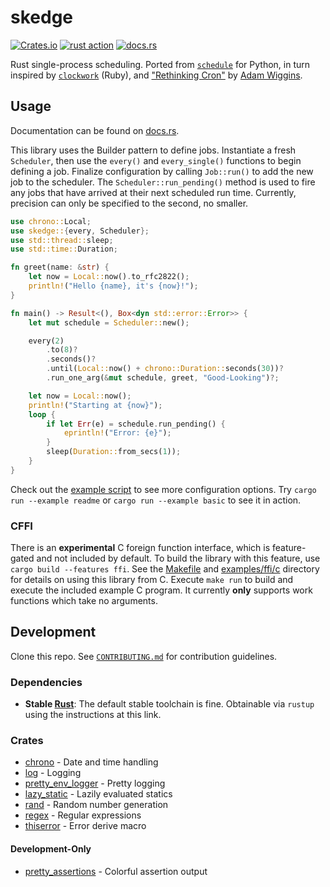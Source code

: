 # skedge

[![Crates.io](https://img.shields.io/crates/v/skedge.svg)](https://crates.io/crates/skedge)
[![rust action](https://github.com/deciduously/skedge/actions/workflows/rust.yml/badge.svg)](https://github.com/deciduously/skedge/actions/workflows/rust.yml)
[![docs.rs](https://img.shields.io/docsrs/skedge)](https://docs.rs/skedge)

Rust single-process scheduling. Ported from [`schedule`](https://github.com/dbader/schedule) for Python, in turn inspired by [`clockwork`](https://github.com/Rykian/clockwork) (Ruby), and ["Rethinking Cron"](https://adam.herokuapp.com/past/2010/4/13/rethinking_cron/) by [Adam Wiggins](https://github.com/adamwiggins).

## Usage

Documentation can be found on [docs.rs](https://docs.rs/skedge).

This library uses the Builder pattern to define jobs. Instantiate a fresh `Scheduler`, then use the `every()` and `every_single()` functions to begin defining a job. Finalize configuration by calling `Job::run()` to add the new job to the scheduler. The `Scheduler::run_pending()` method is used to fire any jobs that have arrived at their next scheduled run time. Currently, precision can only be specified to the second, no smaller.

```rust
use chrono::Local;
use skedge::{every, Scheduler};
use std::thread::sleep;
use std::time::Duration;

fn greet(name: &str) {
    let now = Local::now().to_rfc2822();
    println!("Hello {name}, it's {now}!");
}

fn main() -> Result<(), Box<dyn std::error::Error>> {
    let mut schedule = Scheduler::new();

    every(2)
        .to(8)?
        .seconds()?
        .until(Local::now() + chrono::Duration::seconds(30))?
        .run_one_arg(&mut schedule, greet, "Good-Looking")?;

    let now = Local::now();
    println!("Starting at {now}");
    loop {
        if let Err(e) = schedule.run_pending() {
            eprintln!("Error: {e}");
        }
        sleep(Duration::from_secs(1));
    }
}
```

Check out the [example script](https://github.com/deciduously/skedge/blob/main/examples/basic.rs) to see more configuration options. Try `cargo run --example readme` or `cargo run --example basic` to see it in action.

### CFFI

There is an **experimental** C foreign function interface, which is feature-gated and not included by default. To build the library with this feature, use `cargo build --features ffi`. See the [Makefile](https://github.com/deciduously/skedge/blob/main/Makefile) and [examples/ffi/c](https://github.com/deciduously/skedge/tree/main/examples/ffi/c) directory for details on using this library from C. Execute `make run` to build and execute the included example C program. It currently **only** supports work functions which take no arguments.

## Development

Clone this repo. See [`CONTRIBUTING.md`](https://github.com/deciduously/skedge/blob/main/CONTRIBUTING.md) for contribution guidelines.

### Dependencies

- **Stable [Rust](https://www.rust-lang.org/tools/install)**: The default stable toolchain is fine. Obtainable via `rustup` using the instructions at this link.

### Crates

- [chrono](https://github.com/chronotope/chrono) - Date and time handling
- [log](https://github.com/rust-lang/log) - Logging
- [pretty_env_logger](https://github.com/seanmonstar/pretty-env-logger) - Pretty logging
- [lazy_static](https://github.com/rust-lang-nursery/lazy-static.rs) - Lazily evaluated statics
- [rand](https://rust-random.github.io/book/) - Random number generation
- [regex](https://github.com/rust-lang/regex) - Regular expressions
- [thiserror](https://github.com/dtolnay/thiserror) - Error derive macro

#### Development-Only

- [pretty_assertions](https://github.com/colin-kiegel/rust-pretty-assertions) - Colorful assertion output
